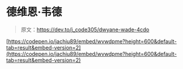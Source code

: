 # 德维恩·韦德

> 原文：<https://dev.to/j_code305/dwyane-wade-4cdo>

[https://codepen.io/jachiu89/embed/wvwdpme?height=600&default-tab=result&embed-version=2](https://codepen.io/jachiu89/embed/wvwdpme?height=600&default-tab=result&embed-version=2)